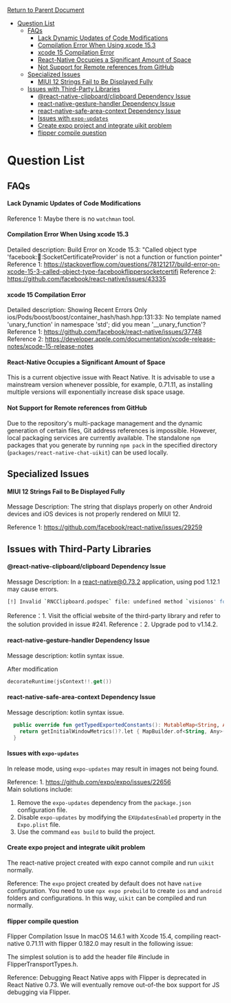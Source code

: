 [Return to Parent Document](./index.en.md)

- [Question List](#question-list)
  - [FAQs](#faqs)
      - [Lack Dynamic Updates of Code Modifications](#lack-dynamic-updates-of-code-modifications)
      - [Compilation Error When Using xcode 15.3](#compilation-error-when-using-xcode-153)
      - [xcode 15 Compilation Error](#xcode-15-compilation-error)
      - [React-Native Occupies a Significant Amount of Space](#react-native-occupies-a-significant-amount-of-space)
      - [Not Support for Remote references from GitHub](#not-support-for-remote-references-from-github)
  - [Specialized Issues](#specialized-issues)
      - [MIUI 12 Strings Fail to Be Displayed Fully](#miui-12-strings-fail-to-be-displayed-fully)
  - [Issues with Third-Party Libraries](#issues-with-third-party-libraries)
      - [@react-native-clipboard/clipboard Dependency Issue](#react-native-clipboardclipboard-dependency-issue)
      - [react-native-gesture-handler Dependency Issue](#react-native-gesture-handler-dependency-issue)
      - [react-native-safe-area-context Dependency Issue](#react-native-safe-area-context-dependency-issue)
      - [Issues with `expo-updates`](#issues-with-expo-updates)
      - [Create expo project and integrate uikit problem](#create-expo-project-and-integrate-uikit-problem)
      - [flipper compile question](#flipper-compile-question)

# Question List

## FAQs

#### Lack Dynamic Updates of Code Modifications

Reference 1: Maybe there is no `watchman` tool.

#### Compilation Error When Using xcode 15.3

Detailed description: Build Error on Xcode 15.3: "Called object type 'facebook::flipper::SocketCertificateProvider' is not a function or function pointer"
Reference 1: https://stackoverflow.com/questions/78121217/build-error-on-xcode-15-3-called-object-type-facebookflippersocketcertifi
Reference 2: https://github.com/facebook/react-native/issues/43335

#### xcode 15 Compilation Error

Detailed description:
Showing Recent Errors Only
ios/Pods/boost/boost/container_hash/hash.hpp:131:33: No template named 'unary_function' in namespace 'std'; did you mean '\_\_unary_function'?
Reference 1: https://github.com/facebook/react-native/issues/37748
Reference 2: https://developer.apple.com/documentation/xcode-release-notes/xcode-15-release-notes

#### React-Native Occupies a Significant Amount of Space

This is a current objective issue with React Native. It is advisable to use a mainstream version whenever possible, for example, 0.71.11, as installing multiple versions will exponentially increase disk space usage.

#### Not Support for Remote references from GitHub

Due to the repository's multi-package management and the dynamic generation of certain files, Git address references is impossible. However, local packaging services are currently available. The standalone `npm` packages that you generate by running `npm pack` in the specified directory (`packages/react-native-chat-uikit`) can be used locally.

## Specialized Issues

#### MIUI 12 Strings Fail to Be Displayed Fully

Message Description: The string that displays properly on other Android devices and iOS devices is not properly rendered on MIUI 12.

Reference 1: https://github.com/facebook/react-native/issues/29259

## Issues with Third-Party Libraries

#### @react-native-clipboard/clipboard Dependency Issue

Message Description: In a react-native@0.73.2 application, using pod 1.12.1 may cause errors.

```sh
[!] Invalid `RNCClipboard.podspec` file: undefined method `visionos' for #<Pod::Specification name="RNCClipboard">.
```

Reference：1. Visit the official website of the third-party library and refer to the solution provided in issue #241.
Reference：2. Upgrade pod to v1.14.2.

#### react-native-gesture-handler Dependency Issue

Message description: kotlin syntax issue.

After modification

```kotlin
decorateRuntime(jsContext!!.get())
```

#### react-native-safe-area-context Dependency Issue

Message description: kotlin syntax issue.

```kotlin
  public override fun getTypedExportedConstants(): MutableMap<String, Any>? {
    return getInitialWindowMetrics()?.let { MapBuilder.of<String, Any>("initialWindowMetrics", it) }
  }
```

#### Issues with `expo-updates`

In release mode, using `expo-updates` may result in images not being found.

Reference: 1. https://github.com/expo/expo/issues/22656  
Main solutions include:

1. Remove the `expo-updates` dependency from the `package.json` configuration file.
2. Disable `expo-updates` by modifying the `EXUpdatesEnabled` property in the `Expo.plist` file.
3. Use the command `eas build` to build the project.

#### Create expo project and integrate uikit problem

The react-native project created with expo cannot compile and run `uikit` normally.

Reference: The `expo` project created by default does not have `native` configuration. You need to use `npx expo prebuild` to create `ios` and `android` folders and configurations. In this way, `uikit` can be compiled and run normally.

#### flipper compile question

Flipper Compilation Issue
In macOS 14.6.1 with Xcode 15.4, compiling react-native 0.71.11 with flipper 0.182.0 may result in the following issue:

The simplest solution is to add the header file #include <functional> in FlipperTransportTypes.h.

Reference: Debugging React Native apps with Flipper is deprecated in React Native 0.73. We will eventually remove out-of-the box support for JS debugging via Flipper.
